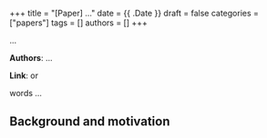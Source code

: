 +++
title = "[Paper] ..."
date = {{ .Date }}
draft = false
categories = ["papers"]
tags = []
authors = []
+++

...

<!--more-->

**Authors**: ...

**Link**: []() or []()

words ...

## Background and motivation

